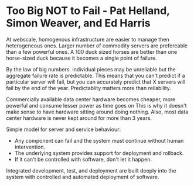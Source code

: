 # Too Big NOT to Fail - Pat Helland, Simon Weaver, and Ed Harris

At webscale, homogenous infrastructure are easier to manage then heterogeneous ones. Larger number of 
commodity servers are prefereable than a few powerful ones. A 100 duck sized horses are better than 
one horse-sized duck because it becomes a single point of failure.

By the law of big numbers. individual pieces may be unreliable but the aggregate failure rate is predictable.
This means that you can't predict if a particular server will fail, but you can accurately predict that X
servers will fail by the end of the year. Predictablity matters more than reliability.

Commercially available data center hardware becomes cheaper, more powerful and consume lesser power as time 
goes on This is why it doesn't make sense to have hardware sitting around doing nothing. Also, most data
center hardware is never kept around for more than 3 years.

Simple model for server and service behaviour:
 * Any component can fail and the system must continue without human intervention.
 * The underlying system provides support for deployment and rollback.
 * If it can't be controlled with software, don't let it happen.

Integrated development, test, and deployment are built deeply into the system with controlled and automated deployment of software.
